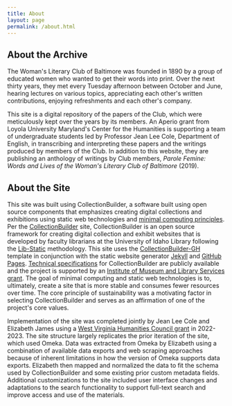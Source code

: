 ```yaml
---
title: About
layout: page
permalink: /about.html
---
```


## About the Archive
The Woman's Literary Club of Baltimore was founded in 1890 by a group of educated women who wanted to get their words into print. Over the next thirty years, they met every Tuesday afternoon between October and June, hearing lectures on various topics, appreciating each other's written contributions, enjoying refreshments and each other's company.

This site is a digital repository of the papers of the Club, which were meticulously kept over the years by its members. An Aperio grant from Loyola University Maryland's Center for the Humanities is supporting a team of undergraduate students led by Professor Jean Lee Cole, Department of English, in transcribing and interpreting these papers and the writings produced by members of the Club. In addition to this website, they are publishing an anthology of writings by Club members, *Parole Femine: Words and Lives of the Woman's Literary Club of Baltimore* (2019).

## About the Site
This site was built using CollectionBuilder, a software built using open source components that emphasizes creating digital collections and exhibitions using static web technologies and [minimal computing principles]( https://go-dh.github.io/mincomp/). Per the [CollectionBuilder]( https://collectionbuilder.github.io/) site, CollectionBuilder is an open source framework for creating digital collection and exhibit websites that is developed by faculty librarians at the University of Idaho Library following the [Lib-Static]( https://lib-static.github.io ) methodology. This site uses the [CollectionBuilder-GH]( https://github.com/CollectionBuilder/collectionbuilder-gh) template in conjunction with the static website generator [Jekyll]( https://jekyllrb.com/) and [GitHub Pages]( https://pages.github.com/). [Technical specifications]( https://collectionbuilder.github.io/about.html) for CollectionBuilder are publicly available and the project is supported by an [Institute of Museum and Library Services grant]( https://collectionbuilder.github.io/about.html#support). The goal of minimal computing and static web technologies is to, ultimately, create a site that is more stable and consumes fewer resources over time. The core principle of sustainability was a motivating factor in selecting CollectionBuilder and serves as an affirmation of one of the project's core values. 

Implementation of the site was completed jointly by Jean Lee Cole and Elizabeth James using a [West Virginia Humanities Council grant]( https://wvhumanities.org/grants/aboutourgrants/fellowship-grants-additional-information/) in 2022-2023. The site structure largely replicates the prior iteration of the site, which used Omeka. Data was extracted from Omeka by Elizabeth using a combination of available data exports and web scraping approaches because of inherent limitations in how the version of Omeka supports data exports. Elizabeth then mapped and normalized the data to fit the schema used by CollectionBuilder and some existing prior custom metadata fields. Additional customizations to the site included user interface changes and adaptations to the search functionality to support full-text search and improve access and use of the materials.  



